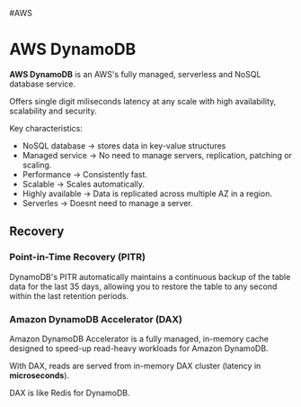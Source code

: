 #AWS 

# AWS DynamoDB

**AWS DynamoDB** is an AWS's fully managed, serverless and NoSQL database service. 

Offers single digit miliseconds latency at any scale with high availability, scalability and security.

Key characteristics: 

* NoSQL database -> stores data in key-value structures 
* Managed service -> No need to manage servers, replication, patching or scaling. 
* Performance -> Consistently fast.
* Scalable -> Scales automatically. 
* Highly available -> Data is replicated across multiple AZ in a region. 
* Serverles -> Doesnt need to manage a server.


## Recovery

### Point-in-Time Recovery (PITR)

DynamoDB's PITR automatically maintains a continuous backup of the table data for the last 35 days, allowing you to restore the table to any second within the last retention periods. 

### Amazon DynamoDB Accelerator (DAX)

Amazon DynamoDB Accelerator is a fully managed, in-memory cache designed to speed-up read-heavy workloads for Amazon DynamoDB. 

With DAX, reads are served from in-memory DAX cluster (latency in **microseconds**). 

DAX is like Redis for DynamoDB. 
